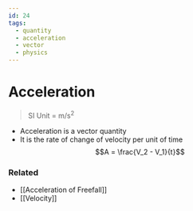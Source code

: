 ```yaml
---
id: 24
tags:
  - quantity
  - acceleration
  - vector
  - physics
---
```


# Acceleration

> SI Unit = m/s<sup>2</sup>

- Acceleration is a vector quantity
- It is the rate of change of velocity per unit of time
  $$A = \frac{V_2 - V_1}{t}$$

### Related

- [[Acceleration of Freefall]]
- [[Velocity]]
